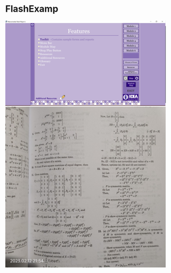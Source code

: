 # FlashExamp
![alt text](https://github.com/mosesnova/2DAnimation/blob/master/idea.jpg)
![alt text](https://github.com/mosesnova/2DAnimation/blob/master/matrix.jpg)

